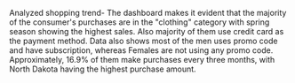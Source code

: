 Analyzed shopping trend-
The dashboard makes it evident that the majority of the consumer's purchases are in the "clothing" category with spring season showing the highest sales. Also majority of them use credit card as the payment method.  Data also shows most of the men uses promo code and have subscription, whereas Females are not using any promo code. Approximately, 16.9% of them make purchases every three months, with North Dakota having the highest purchase amount.
